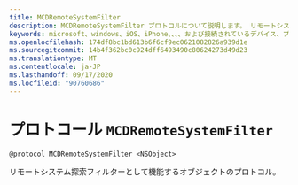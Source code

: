 ```yaml
---
title: MCDRemoteSystemFilter
description: MCDRemoteSystemFilter プロトコルについて説明します。 リモートシステム探索フィルターとして機能するオブジェクトのプロトコルです。
keywords: microsoft、windows、iOS、iPhone、、、、および接続されているデバイス、プロジェクトローマ
ms.openlocfilehash: 174df8bc1bd613b6f6cf9ec0621082826a939d1e
ms.sourcegitcommit: 14b4f362bc0c924dff6493490c80624273d49d23
ms.translationtype: MT
ms.contentlocale: ja-JP
ms.lasthandoff: 09/17/2020
ms.locfileid: "90760686"
---
```

# <a name="protocol-mcdremotesystemfilter"></a>プロトコール `MCDRemoteSystemFilter`

```
@protocol MCDRemoteSystemFilter <NSObject>
```

リモートシステム探索フィルターとして機能するオブジェクトのプロトコル。
